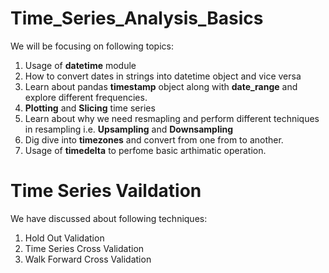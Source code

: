 # Time_Series_Analysis_Basics

We will be focusing on following topics:
1) Usage of **datetime** module
2) How to convert dates in strings into datetime object and vice versa
3) Learn about pandas **timestamp** object along with **date_range** and explore different frequencies.
4) **Plotting** and **Slicing** time series 
5) Learn about why we need resmapling and perform different techniques in resampling i.e. **Upsampling** and **Downsampling**
6) Dig dive into **timezones** and convert from one from to another. 
7) Usage of **timedelta** to perfome basic arthimatic operation.

# Time Series Vaildation 

We have discussed about following techniques:
1) Hold Out Validation
2) Time Series Cross Validation
3) Walk Forward Cross Validation
